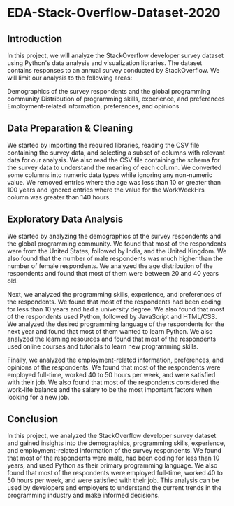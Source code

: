 # EDA-Stack-Overflow-Dataset-2020

## Introduction

In this project, we will analyze the StackOverflow developer survey dataset using Python's data analysis and visualization libraries. The dataset contains responses to an annual survey conducted by StackOverflow. We will limit our analysis to the following areas:

Demographics of the survey respondents and the global programming community Distribution of programming skills, experience, and preferences Employment-related information, preferences, and opinions

## Data Preparation & Cleaning

We started by importing the required libraries, reading the CSV file containing the survey data, and selecting a subset of columns with relevant data for our analysis. We also read the CSV file containing the schema for the survey data to understand the meaning of each column. We converted some columns into numeric data types while ignoring any non-numeric value. We removed entries where the age was less than 10 or greater than 100 years and ignored entries where the value for the WorkWeekHrs column was greater than 140 hours.

## Exploratory Data Analysis

We started by analyzing the demographics of the survey respondents and the global programming community. We found that most of the respondents were from the United States, followed by India, and the United Kingdom. We also found that the number of male respondents was much higher than the number of female respondents. We analyzed the age distribution of the respondents and found that most of them were between 20 and 40 years old.

Next, we analyzed the programming skills, experience, and preferences of the respondents. We found that most of the respondents had been coding for less than 10 years and had a university degree. We also found that most of the respondents used Python, followed by JavaScript and HTML/CSS. We analyzed the desired programming language of the respondents for the next year and found that most of them wanted to learn Python. We also analyzed the learning resources and found that most of the respondents used online courses and tutorials to learn new programming skills.

Finally, we analyzed the employment-related information, preferences, and opinions of the respondents. We found that most of the respondents were employed full-time, worked 40 to 50 hours per week, and were satisfied with their job. We also found that most of the respondents considered the work-life balance and the salary to be the most important factors when looking for a new job.

## Conclusion

In this project, we analyzed the StackOverflow developer survey dataset and gained insights into the demographics, programming skills, experience, and employment-related information of the survey respondents. We found that most of the respondents were male, had been coding for less than 10 years, and used Python as their primary programming language. We also found that most of the respondents were employed full-time, worked 40 to 50 hours per week, and were satisfied with their job. This analysis can be used by developers and employers to understand the current trends in the programming industry and make informed decisions.
